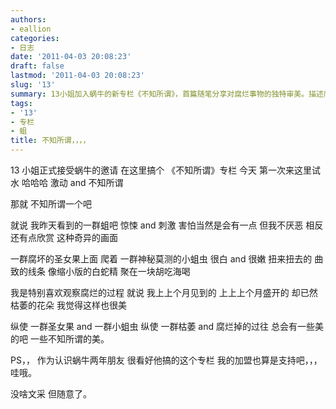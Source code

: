 ```yaml
---
authors:
- eallion
categories:
- 日志
date: '2011-04-03 20:08:23'
draft: false
lastmod: '2011-04-03 20:08:23'
slug: '13'
summary: 13小姐加入蜗牛的新专栏《不知所谓》，首篇随笔分享对腐烂事物的独特审美。描述腐烂圣女果上蠕动的白蛆如微型白蛇，坦言虽惊悚却欣赏这种奇异美感。回忆观察枯萎花朵的经历，认为腐烂与衰败中藏着另类美。文字随性坦率，自称毫无文采但真诚，以朋友身份支持蜗牛专栏。
tags:
- '13'
- 专栏
- 蛆
title: 不知所谓，，，，
---
```


13 小姐正式接受蜗牛的邀请
在这里搞个
《不知所谓》专栏
今天
第一次来这里试水
哈哈哈
激动 and 不知所谓

那就
不知所谓一个吧

就说
我昨天看到的一群蛆吧
惊悚 and 刺激
害怕当然是会有一点
但我不厌恶
相反还有点欣赏
这种奇异的画面

一群腐坏的圣女果上面
爬着
一群神秘莫测的小蛆虫
很白 and 很嫩
扭来扭去的
曲致的线条
像缩小版的白蛇精
聚在一块胡吃海喝

我是特别喜欢观察腐烂的过程
就说
我上上个月见到的
上上上个月盛开的
却已然枯萎的花朵
我觉得这样也很美

纵使
一群圣女果 and 一群小蛆虫
纵使
一群枯萎 and 腐烂掉的过往
总会有一些美的吧
一些不知所谓的美。

PS，，
作为认识蜗牛两年朋友
很看好他搞的这个专栏
我的加盟也算是支持吧，，，哇哦。

没啥文采
但随意了。